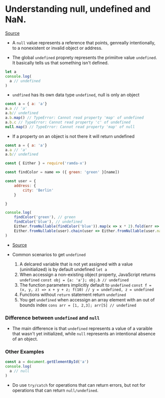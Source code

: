 # Understanding null, undefined and NaN.

[Source](https://codeburst.io/understanding-null-undefined-and-nan-b603cb74b44c)

* A `null` value represents a reference that points, genreally intentionally, to a nonexistent or invalid object or address.

* The global `undefined` proprety represents the primiitve value `undefined`. It basically tells us that something isn't defined.

```js
let a
console.log(
  a // undefined
)
```

* `undfined` has its own data type `undefined`, null is only an object

```js
const a = { a: 'a'}
a.a // 'a'
a.b// undefined
a.b.map() // TypeError: Cannot read property 'map' of undefined
a.b.c // TypeError: Cannot read property 'c' of undefined
null.map() // TypeError: Cannot read property 'map' of null
```
* If a property on an object is not there it will return undefined

```js
const a = { a: 'a'}
a.a // 'a'
a.b// undefined
```

```js
const { Either } = require('ramda-x')

const findColor = name => ({ green: 'green' }[name])

const user = {
    address: {
        city: 'Berlin'
    }

}

console.log(
    findColor('green'), // green
    findColor('blue'), // undefined
    Either.fromNullable(findColor('blue')).map(x => x * 2).fold(err => err, x => x), // 'null'
    Either.fromNullable(user).chain(user => Either.fromNullable(user.name)).chain(name => Either.fromNullable(name.street)).fold(err => err, x => x) // 'null'
)

```
* [Source](https://dmitripavlutin.com/7-tips-to-handle-undefined-in-javascript/)

* Common scenarios to get `undefined`
  1) A delcared variable that is not yet assigned with a value (uninitialized) is by default undefined `let a`
  2) When accessign a non-existing object property, JavaScript returns `undefined` `const obj = {a: 'a'}; obj.b // undefined`
  3) The function parameters implicitly default to `undefined` `const f = (x, y, z) => x + y + z; f(10) // y = undefined, z = undefined`
  4) Functions without `return` statement return `undefined`
  5) You get `undefined` when accessign an array element with an out of bounds index `cons arr = [1, 2,3]; arr[5] // undefined`
  
### Difference between `undefined` and `null`

* The main difference is that `undefined` represents a value of a varaible that wasn't yet initialized, while `null` represents an intentional absence of an object. 

### Other Examples

```js
const a = document.getElementById('a')
console.log(
  a // null
)
```
* Do use `try/catch` for operations that can return errors, but not for operations that can return `null/undefined`.
